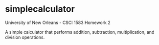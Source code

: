 simplecalculator
================

University of New Orleans - CSCI 1583 Homework 2

A simple calculator that performs addition, subtraction, multiplication, and division operations.
